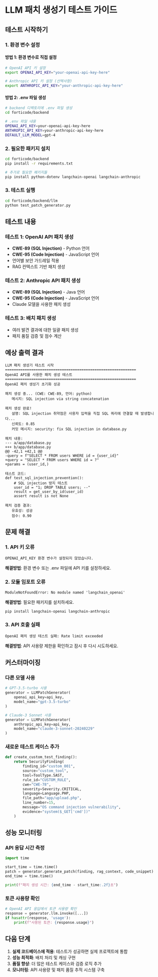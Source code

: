# LLM 패치 생성기 테스트 가이드

## 테스트 시작하기

### 1. 환경 변수 설정

#### 방법 1: 환경 변수로 직접 설정
```bash
# OpenAI API 키 설정
export OPENAI_API_KEY="your-openai-api-key-here"

# Anthropic API 키 설정 (선택사항)
export ANTHROPIC_API_KEY="your-anthropic-api-key-here"
```

#### 방법 2: .env 파일 생성
```bash
# backend 디렉토리에 .env 파일 생성
cd forticode/backend

# .env 파일 내용
OPENAI_API_KEY=your-openai-api-key-here
ANTHROPIC_API_KEY=your-anthropic-api-key-here
DEFAULT_LLM_MODEL=gpt-4
```

### 2. 필요한 패키지 설치

```bash
cd forticode/backend
pip install -r requirements.txt

# 추가로 필요한 패키지들
pip install python-dotenv langchain-openai langchain-anthropic
```

### 3. 테스트 실행

```bash
cd forticode/backend/llm
python test_patch_generator.py
```

## 테스트 내용

### 테스트 1: OpenAI API 패치 생성
- **CWE-89 (SQL Injection)** - Python 언어
- **CWE-95 (Code Injection)** - JavaScript 언어
- 언어별 보안 가드레일 적용
- RAG 컨텍스트 기반 패치 생성

### 테스트 2: Anthropic API 패치 생성
- **CWE-89 (SQL Injection)** - Java 언어
- **CWE-95 (Code Injection)** - JavaScript 언어
- Claude 모델을 사용한 패치 생성

### 테스트 3: 배치 패치 생성
- 여러 발견 결과에 대한 일괄 패치 생성
- 패치 품질 검증 및 점수 계산

## 예상 출력 결과

```
LLM 패치 생성기 테스트 시작
============================================================
OpenAI API를 사용한 패치 생성 테스트
============================================================
OpenAI 패치 생성기 초기화 성공

패치 생성 중... (CWE: CWE-89, 언어: python)
   메시지: SQL injection via string concatenation

패치 생성 완료!
   설명: SQL injection 취약점은 사용자 입력을 직접 SQL 쿼리에 연결할 때 발생합니다...
   신뢰도: 0.85
   커밋 메시지: security: fix SQL injection in database.py

패치 내용:
--- a/app/database.py
+++ b/app/database.py
@@ -42,1 +42,1 @@
-query = f"SELECT * FROM users WHERE id = {user_id}"
+query = "SELECT * FROM users WHERE id = ?"
+params = (user_id,)

테스트 코드:
def test_sql_injection_prevention():
    # SQL injection 방지 테스트
    user_id = "1; DROP TABLE users; --"
    result = get_user_by_id(user_id)
    assert result is not None

패치 검증 결과:
   유효성: 성공
   점수: 0.90
```

## 문제 해결

### 1. API 키 오류
```
OPENAI_API_KEY 환경 변수가 설정되지 않았습니다.
```
**해결방법**: 환경 변수 또는 .env 파일에 API 키를 설정하세요.

### 2. 모듈 임포트 오류
```
ModuleNotFoundError: No module named 'langchain_openai'
```
**해결방법**: 필요한 패키지를 설치하세요.
```bash
pip install langchain-openai langchain-anthropic
```

### 3. API 호출 실패
```
OpenAI 패치 생성 테스트 실패: Rate limit exceeded
```
**해결방법**: API 사용량 제한을 확인하고 잠시 후 다시 시도하세요.

## 커스터마이징

### 다른 모델 사용
```python
# GPT-3.5-turbo 사용
generator = LLMPatchGenerator(
    openai_api_key=api_key,
    model_name="gpt-3.5-turbo"
)

# Claude-3 Sonnet 사용
generator = LLMPatchGenerator(
    anthropic_api_key=api_key,
    model_name="claude-3-sonnet-20240229"
)
```

### 새로운 테스트 케이스 추가
```python
def create_custom_test_finding():
    return SecurityFinding(
        finding_id="custom_001",
        source="custom_tool",
        tool=ToolType.SAST,
        rule_id="CUSTOM_RULE",
        cwe="CWE-78",
        severity=Severity.CRITICAL,
        language=Language.PHP,
        file_path="app/upload.php",
        line_number=15,
        message="OS command injection vulnerability",
        evidence="system($_GET['cmd'])"
    )
```

## 성능 모니터링

### API 응답 시간 측정
```python
import time

start_time = time.time()
patch = generator.generate_patch(finding, rag_context, code_snippet)
end_time = time.time()

print(f"패치 생성 시간: {end_time - start_time:.2f}초")
```

### 토큰 사용량 확인
```python
# OpenAI API 응답에서 토큰 사용량 확인
response = generator.llm.invoke([...])
if hasattr(response, 'usage'):
    print(f"사용된 토큰: {response.usage}")
```

## 다음 단계

1. **실제 코드베이스에 적용**: 테스트가 성공하면 실제 프로젝트에 통합
2. **성능 최적화**: 배치 처리 및 캐싱 구현
3. **품질 향상**: 더 많은 테스트 케이스와 검증 로직 추가
4. **모니터링**: API 사용량 및 패치 품질 추적 시스템 구축
